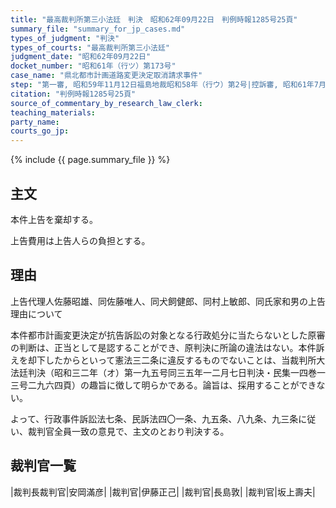 ```yaml
---
title: "最高裁判所第三小法廷　判決　昭和62年09月22日　判例時報1285号25頁"
summary_file: "summary_for_jp_cases.md"
types_of_judgment: "判決"
types_of_courts: "最高裁判所第三小法廷"
judgment_date: "昭和62年09月22日"
docket_number: "昭和61年（行ツ）第173号"
case_name: "県北都市計画道路変更決定取消請求事件"
step: "第一審, 昭和59年11月12日福島地裁昭和58年（行ウ）第2号|控訴審, 昭和61年7月30日仙台高裁昭和59年（行コ）第10号"
citation: "判例時報1285号25頁"
source_of_commentary_by_research_law_clerk:
teaching_materials:
party_name:
courts_go_jp:
---
```



{% include {{ page.summary_file }}  %}



## 主文


本件上告を棄却する。

上告費用は上告人らの負担とする。





## 理由


上告代理人佐藤昭雄、同佐藤唯人、同犬飼健郎、同村上敏郎、同氏家和男の上告理由について

本件都市計画変更決定が抗告訴訟の対象となる行政処分に当たらないとした原審の判断は、正当として是認することができ、原判決に所論の違法はない。本件訴えを却下したからといって憲法三二条に違反するものでないことは、当裁判所大法廷判決（昭和三二年（オ）第一九五号同三五年一二月七日判決・民集一四巻一三号二九六四頁）の趣旨に徴して明らかである。論旨は、採用することができない。

よって、行政事件訴訟法七条、民訴法四〇一条、九五条、八九条、九三条に従い、裁判官全員一致の意見で、主文のとおり判決する。



## 裁判官一覧

|裁判長裁判官|安岡滿彦|
|裁判官|伊藤正己|
|裁判官|長島敦|
|裁判官|坂上壽夫|

